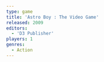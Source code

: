 ```yaml
---
type: game
title: 'Astro Boy : The Video Game'
released: 2009
editors: 
  - 'D3 Publisher'
players: 1
genres:
  - Action
---
```

